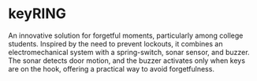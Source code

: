 # keyRING
An innovative solution for forgetful moments, particularly among college students. Inspired by the need to prevent lockouts, it combines an electromechanical system with a spring-switch, sonar sensor, and buzzer. The sonar detects door motion, and the buzzer activates only when keys are on the hook, offering a practical way to avoid forgetfulness.

